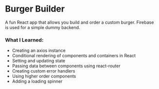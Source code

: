 # Burger Builder
A fun React app that allows you build and order a custom burger.  Firebase is used for a simple dummy backend.

### What I Learned:
- Creating an axios instance
- Conditional rendering of components and containers in React
- Setting and updating state
- Passing data between components using react-router
- Creating custom error handlers
- Using higher order components
- Adding a loading spinner